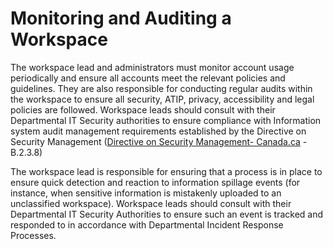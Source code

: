 # Monitoring and Auditing a Workspace 

The workspace lead and administrators must monitor account usage periodically and ensure all accounts meet the relevant policies and guidelines. They are also responsible for conducting regular audits within the workspace to ensure all security, ATIP, privacy, accessibility and legal policies are followed. Workspace leads should consult with their Departmental IT Security authorities to ensure compliance with Information system audit management requirements established by the Directive on Security Management ([Directive on Security Management- Canada.ca](https://www.tbs-sct.canada.ca/pol/doc-eng.aspx?id=32611) - B.2.3.8) 

The workspace lead is responsible for ensuring that a process is in place to ensure quick detection and reaction to information spillage events (for instance, when sensitive information is mistakenly uploaded to an unclassified workspace). Workspace leads should consult with their Departmental IT Security Authorities to ensure such an event is tracked and responded to in accordance with Departmental Incident Response Processes. 